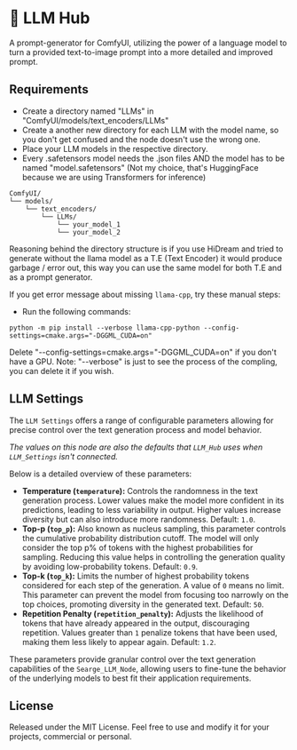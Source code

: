# 🧠 LLM Hub

A prompt-generator for ComfyUI, utilizing the power of a language model to turn a provided
text-to-image prompt into a more detailed and improved prompt.


## Requirements

- Create a directory named "LLMs" in "ComfyUI/models/text_encoders/LLMs"
- Create a another new directory for each LLM with the model name, so you don't get confused and the node doesn't use the wrong one.
- Place your LLM models in the respective directory.
- Every .safetensors model needs the .json files AND the model has to be named "model.safetensors" (Not my choice, that's HuggingFace because we are using Transformers for inference)

```
ComfyUI/
└── models/
    └── text_encoders/
        └── LLMs/
            └── your_model_1
            └── your_model_2
```

Reasoning behind the directory structure is if you use HiDream and tried to generate without the llama model as a T.E (Text Encoder) it would produce garbage / error out, this way you can use the same model for both T.E and as a prompt generator.

If you get error message about missing `llama-cpp`, try these manual steps:

- Run the following commands:
```
python -m pip install --verbose llama-cpp-python --config-settings=cmake.args="-DGGML_CUDA=on"
```
Delete "--config-settings=cmake.args="-DGGML_CUDA=on" if you don't have a GPU.
Note: "--verbose" is just to see the process of the compling, you can delete it if you wish.


## LLM Settings 
The `LLM Settings` offers a range of configurable parameters allowing for precise control over the text
generation process and model behavior.

*The values on this node are also the defaults that `LLM_Hub`*
*uses when `LLM_Settings` isn't connected.*

Below is a detailed overview of these parameters:

- **Temperature (`temperature`):** Controls the randomness in the text generation process. Lower values make the model
  more confident in its predictions, leading to less variability in output. Higher values increase diversity but can
  also introduce more randomness. Default: `1.0`.
- **Top-p (`top_p`):** Also known as nucleus sampling, this parameter controls the cumulative probability distribution
  cutoff. The model will only consider the top p% of tokens with the highest probabilities for sampling. Reducing this
  value helps in controlling the generation quality by avoiding low-probability tokens. Default: `0.9`.
- **Top-k (`top_k`):** Limits the number of highest probability tokens considered for each step of the generation. A
  value of `0` means no limit. This parameter can prevent the model from focusing too narrowly on the top choices,
  promoting diversity in the generated text. Default: `50`.
- **Repetition Penalty (`repetition_penalty`):** Adjusts the likelihood of tokens that have already appeared in the
  output, discouraging repetition. Values greater than `1` penalize tokens that have been used, making them less likely
  to appear again. Default: `1.2`.

These parameters provide granular control over the text generation capabilities of the `Searge_LLM_Node`, allowing
users to fine-tune the behavior of the underlying models to best fit their application requirements.


## License
Released under the MIT License. Feel free to use and modify it for your projects, commercial or personal.
